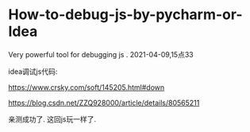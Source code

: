 # How-to-debug-js-by-pycharm-or-Idea

Very powerful tool for debugging js .
2021-04-09,15点33

idea调试js代码:

https://www.crsky.com/soft/145205.html#down

https://blog.csdn.net/ZZQ928000/article/details/80565211


亲测成功了.
这回js玩一样了.



